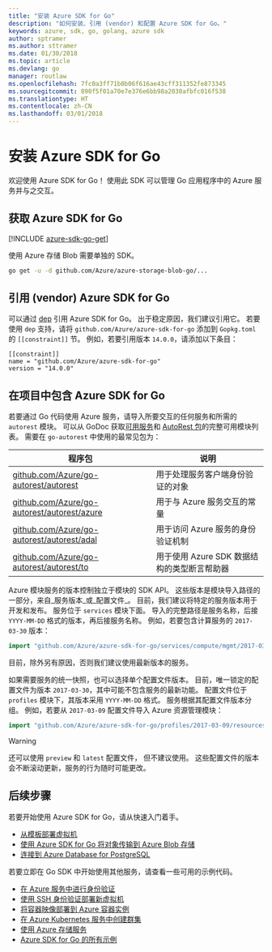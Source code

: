 ```yaml
---
title: "安装 Azure SDK for Go"
description: "如何安装、引用 (vendor) 和配置 Azure SDK for Go。"
keywords: azure, sdk, go, golang, azure sdk
author: sptramer
ms.author: sttramer
ms.date: 01/30/2018
ms.topic: article
ms.devlang: go
manager: routlaw
ms.openlocfilehash: 7fc0a3ff71b0b06f616ae43cff311352fe873345
ms.sourcegitcommit: 890f5f01a70e7e376e6bb98a2030afbfc016f538
ms.translationtype: HT
ms.contentlocale: zh-CN
ms.lasthandoff: 03/01/2018
---
```

# <a name="installing-the-azure-sdk-for-go"></a>安装 Azure SDK for Go

欢迎使用 Azure SDK for Go！ 使用此 SDK 可以管理 Go 应用程序中的 Azure 服务并与之交互。

## <a name="get-the-azure-sdk-for-go"></a>获取 Azure SDK for Go

[!INCLUDE [azure-sdk-go-get](includes/azure-sdk-go-get.md)]

使用 Azure 存储 Blob 需要单独的 SDK。

```bash
go get -u -d github.com/Azure/azure-storage-blob-go/...
```

## <a name="vendoring-the-azure-sdk-for-go"></a>引用 (vendor) Azure SDK for Go

可以通过 [dep](https://github.com/golang/dep) 引用 Azure SDK for Go。 出于稳定原因，我们建议引用它。 若要使用 `dep` 支持，请将 `github.com/Azure/azure-sdk-for-go` 添加到 `Gopkg.toml` 的 `[[constraint]]` 节。 例如，若要引用版本 `14.0.0`，请添加以下条目：

```
[[constraint]]
name = "github.com/Azure/azure-sdk-for-go"
version = "14.0.0"
```

## <a name="including-the-azure-sdk-for-go-in-your-project"></a>在项目中包含 Azure SDK for Go

若要通过 Go 代码使用 Azure 服务，请导入所要交互的任何服务和所需的 `autorest` 模块。
可以从 GoDoc 获取[可用服务](https://godoc.org/github.com/Azure/azure-sdk-for-go)和 [AutoRest 包](https://godoc.org/github.com/Azure/go-autorest)的完整可用模块列表。 需要在 `go-autorest` 中使用的最常见包为：

| 程序包 | 说明 |
|---------|-------------|
| [github.com/Azure/go-autorest/autorest][autorest] | 用于处理服务客户端身份验证的对象 |
| [github.com/Azure/go-autorest/autorest/azure][autorest/azure] | 用于与 Azure 服务交互的常量 |
| [github.com/Azure/go-autorest/autorest/adal][autorest/adal] | 用于访问 Azure 服务的身份验证机制 |
| [github.com/Azure/go-autorest/autorest/to][autorest/to] | 用于使用 Azure SDK 数据结构的类型断言帮助器 |

[autorest]: https://godoc.org/github.com/Azure/go-autorest/autorest
[autorest/azure]: https://godoc.org/github.com/Azure/go-autorest/autorest/azure
[autorest/adal]: https://godoc.org/github.com/Azure/go-autorest/autorest/adal
[autorest/to]: https://godoc.org/github.com/Azure/go-autorest/autorest/to

Azure 模块服务的版本控制独立于模块的 SDK API。 这些版本是模块导入路径的一部分，来自_服务版本_或_配置文件_。 目前，我们建议将特定的服务版本用于开发和发布。 服务位于 `services` 模块下面。 导入的完整路径是服务名称，后接 `YYYY-MM-DD` 格式的版本，再后接服务名称。 例如，若要包含计算服务的 `2017-03-30` 版本：

```go
import "github.com/Azure/azure-sdk-for-go/services/compute/mgmt/2017-03-30/compute"
```

目前，除外另有原因，否则我们建议使用最新版本的服务。

如果需要服务的统一快照，也可以选择单个配置文件版本。 目前，唯一锁定的配置文件为版本 `2017-03-30`，其中可能不包含服务的最新功能。 配置文件位于 `profiles` 模块下，其版本采用 `YYYY-MM-DD` 格式。 服务根据其配置文件版本分组。 例如，若要从 `2017-03-09` 配置文件导入 Azure 资源管理模块：

```go
import "github.com/Azure/azure-sdk-for-go/profiles/2017-03-09/resources/mgmt/resources"
```

> [!WARNING]
> 还可以使用 `preview` 和 `latest` 配置文件， 但不建议使用。 这些配置文件的版本会不断滚动更新，服务的行为随时可能更改。

## <a name="next-steps"></a>后续步骤

若要开始使用 Azure SDK for Go，请从快速入门着手。

* [从模板部署虚拟机](azure-sdk-go-qs-vm.md)
* [使用 Azure SDK for Go 将对象传输到 Azure Blob 存储](/azure/storage/blobs/storage-quickstart-blobs-go?toc=%2fgo%2fazure%2ftoc.json)
* [连接到 Azure Database for PostgreSQL](/azure/postgresql/connect-go?toc=%2fgo%2fazure%2ftoc.json)

若要立即在 Go SDK 中开始使用其他服务，请查看一些可用的示例代码。

* [在 Azure 服务中进行身份验证](https://github.com/Azure-Samples/azure-sdk-for-go-samples/tree/master/iam)
* [使用 SSH 身份验证部署新虚拟机](https://github.com/Azure-Samples/azure-sdk-for-go-samples/tree/master/compute)
* [将容器映像部署到 Azure 容器实例](https://github.com/Azure-Samples/azure-sdk-for-go-samples/tree/master/containerinstance)
* [在 Azure Kubernetes 服务中创建群集](https://github.com/Azure-Samples/azure-sdk-for-go-samples/tree/master/containerservice)
* [使用 Azure 存储服务](https://github.com/Azure-Samples/azure-sdk-for-go-samples/tree/master/storage)
* [Azure SDK for Go 的所有示例](https://github.com/azure-samples/azure-sdk-for-go-samples)
